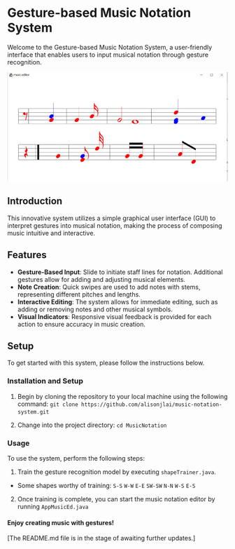 # Gesture-based Music Notation System

Welcome to the Gesture-based Music Notation System, a user-friendly interface that enables users to input musical notation through gesture recognition.

<div align="center">
  <img src="screenshot.png" alt="screenshot" width="550" height="250">
</div>

## Introduction

This innovative system utilizes a simple graphical user interface (GUI) to interpret gestures into musical notation, making the process of composing music intuitive and interactive.

## Features

- **Gesture-Based Input**: Slide to initiate staff lines for notation. Additional gestures allow for adding and adjusting musical elements.
- **Note Creation**: Quick swipes are used to add notes with stems, representing different pitches and lengths.
- **Interactive Editing**: The system allows for immediate editing, such as adding or removing notes and other musical symbols.
- **Visual Indicators**: Responsive visual feedback is provided for each action to ensure accuracy in music creation.

## Setup

To get started with this system, please follow the instructions below.

### Installation and Setup

1. Begin by cloning the repository to your local machine using the following command: `git clone https://github.com/alisonjlai/music-notation-system.git`

2. Change into the project directory: `cd MusicNotation`

### Usage

To use the system, perform the following steps:

1. Train the gesture recognition model by executing `shapeTrainer.java`.

- Some shapes worthy of training: `S-S` `W-W` `E-E` `SW-SW` `N-N` `W-S` `E-S`

2. Once training is complete, you can start the music notation editor by running `AppMusicEd.java`

#### Enjoy creating music with gestures!

[The README.md file is in the stage of awaiting further updates.]
